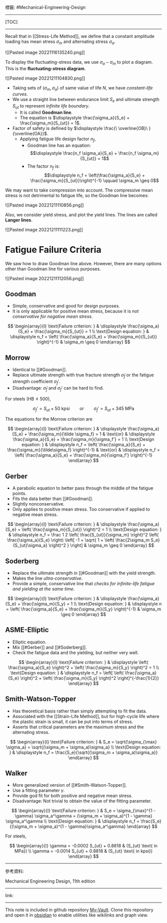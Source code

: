 標籤: #Mechanical-Engineering-Design 

---

[TOC]

---

Recall that in [[Stress-Life Method]], we define that a constant amplitude loading has mean stress $\sigma_m$ and alternating stress $\sigma_a$.

![[Pasted image 20221116135240.png]]

To display the fluctuating-stress data, we use $\sigma_a-\sigma_m$ to plot a diagram. This is the **fluctuating-stress diagram**.

![[Pasted image 20221211104830.png]]

- Taking sets of $(\sigma_m, \sigma_a)$ of same value of life $N$, we have *constant-life curves*.
- We use a straight line between endurance limit $S_e$ and ultimate strength $S_{ut}$ to represent *infinite life boundary*.
	- It is called **Goodman line**.
	- The equation is $\displaystyle \frac{\sigma_a}{S_e} + \frac{\sigma_m}{S_{ut}} = 1$.
- Factor of safety is defined by $\displaystyle \frac{\ \overline{OB}\ }{\overline{OA}}$.
	- Applying fatigue life design factor $n_f$, 
		- Goodman line has an equation: $$\displaystyle \frac{n_f \sigma_a}{S_e} + \frac{n_f \sigma_m}{S_{ut}} = 1$$
		- The factor $n_f$ is: $$\displaystyle n_f = \left(\frac{\sigma_a}{S_e} + \frac{\sigma_m}{S_{ut}}\right)^{-1} \qquad \sigma_m \geq 0$$

We may want to take compression into account. The compressive mean stress is not detrimental to fatigue life, so the Goodman line becomes:

![[Pasted image 20221211110856.png]]

Also, we consider yield stress, and plot the yield lines. The lines are called **Langer lines**.

![[Pasted image 20221211111223.png]]

# Fatigue Failure Criteria

We saw how to draw Goodman line above. However, there are many options other than Goodman line for various purposes.

![[Pasted image 20221211112056.png]]

## Goodman

- Simple, conservative and good for design purposes.
- It is only applicable for positive mean stress, because it is *not conservative for negative mean stress*.

$$
\begin{array}{l}
	\text{Failure criterion: } & 
	\displaystyle
	\frac{\sigma_a}{S_e} + \frac{\sigma_m}{S_{ut}} = 1 \\
	\text{Design equation: } & 
	\displaystyle
	n_f = 
	\left(
		\frac{\sigma_a}{S_e} + \frac{\sigma_m}{S_{ut}}
	\right)^{-1} & 
	\sigma_m \geq 0
\end{array}
$$

## Morrow

- Identical to [[#Goodman]].
- Replace ultimate strength with true fracture strength $\tilde\sigma_f$ or the fatigue strength coefficient $\sigma_f'$.
- Disadvantage: $\tilde\sigma_f$ and $\sigma_f'$ can be hard to find.

For steels ($\text{HB}\leq 500$),

$$\sigma_f' = S_{ut} + 50 \text{ kpsi}
\qquad \text{or} \qquad 
\sigma_f' = S_{ut} + 345\text{ MPa}$$

The equations for the Morrow criterion are

$$
\begin{array}{l}
	\text{Failure criterion: } &
	\displaystyle
	\frac{\sigma_a}{S_e} + \frac{\sigma_m}{\tilde \sigma_f} = 1 & 
	\text{or} &
	\displaystyle 
	\frac{\sigma_a}{S_e} + \frac{\sigma_m}{\sigma_f'} = 1 \\
	\text{Design equation: } &
	\displaystyle
	n_f = 
	\left(
		\frac{\sigma_a}{S_e} +
		\frac{\sigma_m}{\tilde\sigma_f}
	\right)^{-1} &
	\text{or} &
	\displaystyle
	n_f = 
	\left(
		\frac{\sigma_a}{S_e} +
		\frac{\sigma_m}{\sigma_f'}
	\right)^{-1}
\end{array}
$$

## Gerber

- A parabolic equation to better pass through the middle of the fatigue points.
- Fits the data better than [[#Goodman]].
- Slightly nonconservative.
- Only applies to positive mean stress. Too conservative if applied to negative mean stress.

$$
\begin{array}{l}
	\text{Failure criterion: } &
	\displaystyle
	\frac{\sigma_a}{S_e} +
	\left(
		\frac{\sigma_m}{S_{ut}}
	\right)^2 = 1 \\
	\text{Design equation: } &
	\displaystyle
	n_f = \frac 1 2 
	\left(
		\frac{S_{ut}}{\sigma_m}
	\right)^2
	\left(
		\frac{\sigma_a}{S_e}
	\right)
	\left[
		-1 +
		\sqrt{
			1 +
			\left(
				\frac{2\sigma_m S_e}{S_{ut}\sigma_a}
			\right)^2
		}
	\right] &
	\sigma_m \geq 0
\end{array}
$$

## Soderberg

- Replace the ultimate strength in [[#Goodman]] with the yield strength.
- Makes the line *ultra-conservative*.
- Provide a simple, conservative line that *checks for infinite-life fatigue and yielding at the same time*.

$$
\begin{array}{l}
	\text{Failure criterion: } &
	\displaystyle
	\frac{\sigma_a}{S_e} +
	\frac{\sigma_m}{S_y} = 1 \\
	\text{Design equation: } &
	\displaystyle
	n = 
	\left(
		\frac{\sigma_a}{S_e} +
		\frac{\sigma_m}{S_y}
	\right)^{-1} &
	\sigma_m \geq 0
\end{array}
$$

## ASME-Elliptic

- Elliptic equation.
- Mix [[#Gerber]] and [[#Soderberg]].
- Check the fatigue data and the yielding, but neither very well.

$$
\begin{array}{l}
	\text{Failure criterion: } &
	\displaystyle
	\left(
		\frac{\sigma_a}{S_e}
	\right)^2 +
	\left(
		\frac{\sigma_m}{S_y}
	\right)^2 = 1 \\
	\text{Design equation: } &
	\displaystyle
	n_f = 
	\left[
		\left(
			\frac{\sigma_a}{S_e}
		\right)^2 +
		\left(
			\frac{\sigma_m}{S_y}
		\right)^2
	\right]^{-\frac{1}{2}}
\end{array}
$$

## Smith-Watson-Topper

- Has theoretical basis rather than simply attempting to fit the data.
- Associated with the [[Strain-Life Method]], but for high-cycle life where the plastic strain is small, it can be put into terms of stress.
- Asserts that critical parameters are the maximum stress and the alternating stress.

$$
\begin{array}{l}
	\text{Failure criterion: } &
	S_e = 
	\sqrt{\sigma_{\max} \sigma_a} = 
	\sqrt{(\sigma_m + \sigma_a)\sigma_a} \\
	\text{Design equation: } & 
	\displaystyle
	n_f = \frac{S_e}{\sqrt{(\sigma_m + \sigma_a)\sigma_a}}
\end{array}
$$

## Walker

- More generalized version of [[#Smith-Watson-Topper]].
- Use a fitting parameter $\gamma$.
- Provide god fit for both positive and negative mean stress.
- Disadvantage: Not trivial to obtain the value of the fitting parameter.

$$
\begin{array}{l}
	\text{Failure criterion: } &
	S_e = \sigma_{\max}^{1 - \gamma}
	\sigma_a^\gamma = 
	(\sigma_m + \sigma_a)^{1 - \gamma}
	\sigma_a^\gamma \\
	\text{Design equation: } &
	\displaystyle 
	n_f = \frac{S_e}{(\sigma_m + \sigma_a)^{1 - \gamma}\sigma_a^\gamma}
\end{array}
$$

For steels,

$$
\begin{array}{l}
	\gamma = -0.0002 S_{ut} + 0.8818 & (S_{ut} \text{ in MPa}) \\
	\gamma = -0.0014 S_{ut} + 0.8818 & (S_{ut} \text{ in kpsi})
\end{array}
$$

---

參考資料:

Mechanical Engineering Design, 11th edition

---

link:


---

This note is included in github repository [My-Vault](https://github.com/LittleD3092/My-Vault.git). Clone this repository and open it in [obsidian](https://obsidian.md/) to enable utilities like wikilinks and graph view.